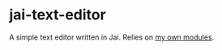 # jai-text-editor
A simple text editor written in Jai.
Relies on [my own modules](https://github.com/ostef/jai-modules).
